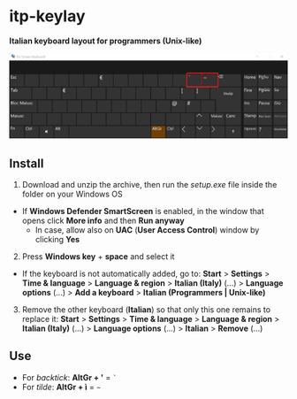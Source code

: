 # itp-keylay
**Italian keyboard layout for programmers (Unix-like)**

![On-Screen Keyboard of itp-keylay](/images/itp-keylay.png "itp-keylay")

## Install

1. Download and unzip the archive, then run the *setup.exe* file inside the folder on your Windows OS
- If **Windows Defender SmartScreen** is enabled, in the window that opens click **More info** and then **Run anyway**
  - In case, allow also on  **UAC** (**User Access Control**) window by clicking **Yes**
2. Press **Windows key** + **space** and select it
- If the keyboard is not automatically added, go to: **Start** > **Settings** > **Time & language** > **Language & region** > **Italian (Italy)** (...) > **Language options** (...) > **Add a keyboard** > **Italian (Programmers | Unix-like)**
3. Remove the other keyboard (**Italian**) so that only this one remains to replace it: **Start** > **Settings** > **Time & language** > **Language & region** > **Italian (Italy)** (...) > **Language options** (...) > **Italian** > **Remove** (...)

## Use

- For *backtick*: **AltGr + '** = <code>`</code>
- For *tilde*: **AltGr + ì** = <code>~</code>
